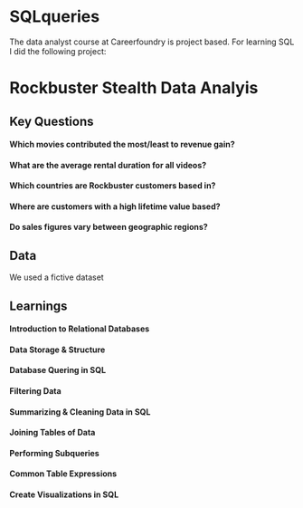 # SQLqueries
The data analyst course at Careerfoundry is project based. For learning SQL I did the following project:
# Rockbuster Stealth Data Analyis
## Key Questions
#### Which movies contributed the most/least to revenue gain?
#### What are the average rental duration for all videos?
#### Which countries are Rockbuster customers based in?
#### Where are customers with a high lifetime value based?
#### Do sales figures vary between geographic regions?
## Data
We used a fictive dataset
## Learnings
#### Introduction to Relational Databases
#### Data Storage & Structure
#### Database Quering in SQL
#### Filtering Data
#### Summarizing & Cleaning Data in SQL
#### Joining Tables of Data
#### Performing Subqueries
#### Common Table Expressions
#### Create Visualizations in SQL
